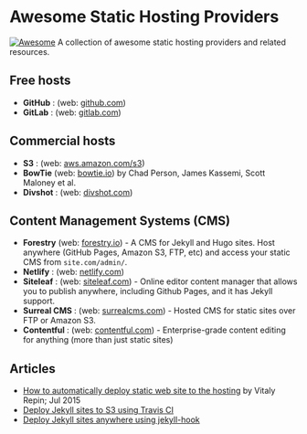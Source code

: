 # Awesome Static Hosting Providers 
[![Awesome](https://cdn.rawgit.com/sindresorhus/awesome/d7305f38d29fed78fa85652e3a63e154dd8e8829/media/badge.svg)](https://github.com/sindresorhus/awesome)
A collection of awesome static hosting providers and related resources.

## Free hosts
- **GitHub** : (web: [github.com](https://github.com))
- **GitLab** : (web: [gitlab.com](https://gitlab.com))

## Commercial hosts
- **S3** : (web: [aws.amazon.com/s3](http://aws.amazon.com/s3/))
- **BowTie** (web: [bowtie.io](https://bowtie.io)) by Chad Person, James Kassemi, Scott Maloney et al.
- **Divshot** : (web: [divshot.com](https://divshot.com/))

## Content Management Systems (CMS)
- **Forestry** (web: [forestry.io](https://forestry.io)) - A CMS for Jekyll and Hugo sites. Host anywhere (GitHub Pages, Amazon S3, FTP, etc) and access your static CMS from `site.com/admin/`.
- **Netlify** : (web: [netlify.com](https://www.netlify.com/))
- **Siteleaf** : (web: [siteleaf.com](http://www.siteleaf.com/)) - Online editor content manager that allows you to publish anywhere, including Github Pages, and it has Jekyll support.
- **Surreal CMS** : (web: [surrealcms.com](http://www.surrealcms.com/)) - Hosted CMS for static sites over FTP or Amazon S3.
- **Contentful** : (web: [contentful.com](https://www.contentful.com/features/)) - Enterprise-grade content editing for anything (more than just static sites)

## Articles
- [How to automatically deploy static web site to the hosting](http://vrepin.org/vr/JekyllDeploy)  by Vitaly Repin; Jul 2015
- [Deploy Jekyll sites to S3 using Travis CI](http://cloudcannon.com/tutorial/2016/01/21/deploy-jekyll-sites-to-s3-using-travis-ci/)
- [Deploy Jekyll sites anywhere using jekyll-hook](http://cloudcannon.com/tutorial/2016/01/26/deploy-jekyll-sites-anywhere-with-jekyll-hook/)
